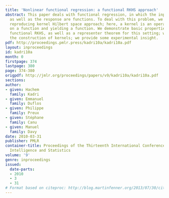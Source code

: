 ```yaml
---
title: 'Nonlinear functional regression: a functional RKHS approach'
abstract: This paper deals with functional regression, in which the input attributes
  as well as the response are functions. To deal with this problem, we develop a functional
  reproducing kernel Hilbert space approach; here, a kernel is an operator acting
  on a function and yielding a function. We demonstrate basic properties of these
  functional RKHS, as well as a representer theorem for this setting; we investigate
  the construction of kernels; we provide some experimental insight.
pdf: http://proceedings.pmlr.press/kadri10a/kadri10a.pdf
layout: inproceedings
id: kadri10a
month: 0
firstpage: 374
lastpage: 380
page: 374-380
origpdf: http://jmlr.org/proceedings/papers/v9/kadri10a/kadri10a.pdf
sections: 
author:
- given: Hachem
  family: Kadri
- given: Emmanuel
  family: Duflos
- given: Philippe
  family: Preux
- given: Stéphane
  family: Canu
- given: Manuel
  family: Davy
date: 2010-03-31
publisher: PMLR
container-title: Proceedings of the Thirteenth International Conference on Artificial
  Intelligence and Statistics
volume: '9'
genre: inproceedings
issued:
  date-parts:
  - 2010
  - 3
  - 31
# Format based on citeproc: http://blog.martinfenner.org/2013/07/30/citeproc-yaml-for-bibliographies/
---
```

